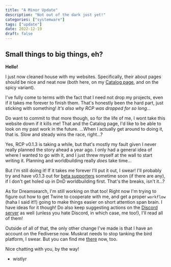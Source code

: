 ```yaml
---
title: "A Minor Update"
description: "Not out of the dark just yet!"
categories: ["systemware"]
tags: ["update"]
date: 2022-12-19
draft: false
---
```


## Small things to big things, eh?

**Hello!**

I just now cleaned house with my websites. Specifically, their about pages should be nice and neat now (both here, on my [Catalog page](https://main.whistler.page), and on the spicy variant).

I've fully come to terms with the fact that I need not drop my projects, even if it takes me forever to finish them. That's honestly been the hard part, just sticking with something! *It's also why RCP was dropped for so long...*

Do want to commit to that more though, so for the life of me, I wont take this website down if it kills me! That and the Catalog page, I'd like to be able to look on my past work in the future. ...When I actually get around to doing it, that is. Slow and steady wins the race, right...?

Yes, RCP v0.1.3 is taking a while, but that's mostly my fault given I never really planned the story ahead a year ago. I only had a general idea of where I wanted to go with it, and I just threw myself at the wall to start writing it. Planning and worldbuilding really *does* take time...

But I'm still doing it! If it takes me forever I'll put it out, I swear! I'll probably try and have v0.1.3 out for [beta supporters](/support) sometime soon (if there are any), if I don't get holed up in DnD worldbuilding first. That's the breaks, isn't it...?

As for Dreamsearch, I'm still working on that too! Right now I'm trying to figure out how to get Twine to cooperate with me, and get a proper `workflow` (haha I said it!!) going to make things easier on short attention span brain. I have ideas for it though! Do also keep suggesting actions on the [Discord server](https://discord.gg/gG9WGbSpUR) as well (unless you hate Discord, in which case, me too!), I'll read all of them!

Outside of all of that, the only other change I've made is that I have an account on the Fediverse now. Muskrat needs to stop tanking the bird platform, I swear. But you can find me [there](https://cdrom.tokyo/wistlyr) now, too.

Nice chatting with you, by the way!
- wistlyr